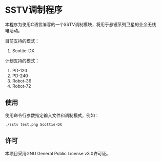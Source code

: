 # SSTV调制程序  

本程序为使用C语言编写的一个SSTV调制模块，将用于悬镜系列卫星的业余无线电活动。

目前支持的模式：  
1. Scottie-DX

计划支持的模式：  
1. PD-120
2. PD-240
3. Robot-36
4. Robot-72

## 使用

使用命令行参数指定输入文件和调制模式，例如：  
```
./sstv test.png Scottie-DX
```

## 许可

本项目采用GNU General Public License v3.0许可证。
